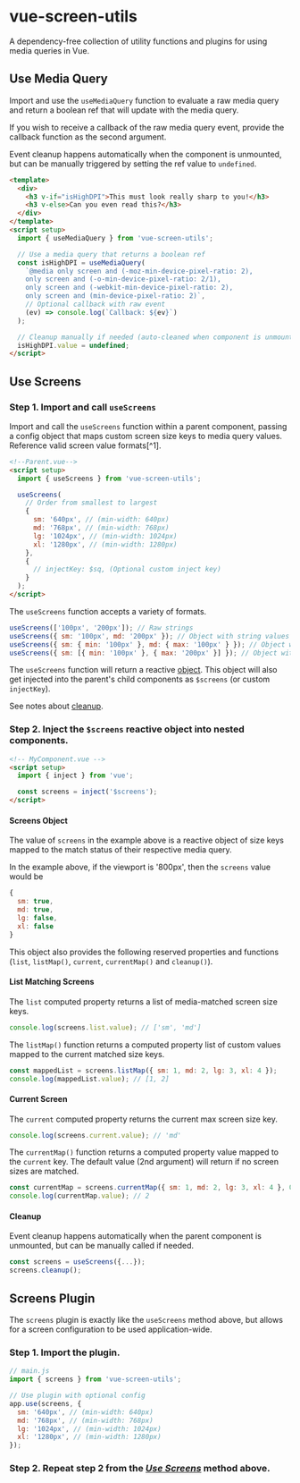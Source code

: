 # vue-screen-utils

A dependency-free collection of utility functions and plugins for using media queries in Vue.

## Use Media Query

Import and use the `useMediaQuery` function to evaluate a raw media query and return a boolean ref that will update with the media query.

If you wish to receive a callback of the raw media query event, provide the callback function as the second argument.

Event cleanup happens automatically when the component is unmounted, but can be manually triggered by setting the ref value to `undefined`.

```html
<template>
  <div>
    <h3 v-if="isHighDPI">This must look really sharp to you!</h3>
    <h3 v-else>Can you even read this?</h3>
  </div>
</template>
<script setup>
  import { useMediaQuery } from 'vue-screen-utils';

  // Use a media query that returns a boolean ref
  const isHighDPI = useMediaQuery(
    `@media only screen and (-moz-min-device-pixel-ratio: 2), 
    only screen and (-o-min-device-pixel-ratio: 2/1), 
    only screen and (-webkit-min-device-pixel-ratio: 2), 
    only screen and (min-device-pixel-ratio: 2)`,
    // Optional callback with raw event
    (ev) => console.log(`Callback: ${ev}`)
  );

  // Cleanup manually if needed (auto-cleaned when component is unmounted)
  isHighDPI.value = undefined;
</script>
```

## Use Screens

### Step 1. Import and call `useScreens`

Import and call the `useScreens` function within a parent component, passing a config object that maps custom screen size keys to media query values. Reference valid screen value formats[^1].

```html
<!--Parent.vue-->
<script setup>
  import { useScreens } from 'vue-screen-utils';

  useScreens(
    // Order from smallest to largest
    {
      sm: '640px', // (min-width: 640px)
      md: '768px', // (min-width: 768px)
      lg: '1024px', // (min-width: 1024px)
      xl: '1280px', // (min-width: 1280px)
    },
    {
      // injectKey: $sq, (Optional custom inject key)
    }
  );
</script>
```

The `useScreens` function accepts a variety of formats.

```js
useScreens(['100px', '200px']); // Raw strings
useScreens({ sm: '100px', md: '200px' }); // Object with string values
useScreens({ sm: { min: '100px' }, md: { max: '100px' } }); // Object with object values
useScreens({ sm: [{ min: '100px' }, { max: '200px' }] }); // Object with object array (multiple values)
```

The `useScreens` function will return a reactive [object](#screens-object). This object will also get injected into the parent's child components as `$screens` (or custom `injectKey`).

See notes about [cleanup](#cleanup).

### Step 2. Inject the `$screens` reactive object into nested components.

```html
<!-- MyComponent.vue -->
<script setup>
  import { inject } from 'vue';

  const screens = inject('$screens');
</script>
```

#### Screens Object

The value of `screens` in the example above is a reactive object of size keys mapped to the match status of their respective media query.

In the example above, if the viewport is '800px', then the `screens` value would be

```js
{
  sm: true,
  md: true,
  lg: false,
  xl: false
}
```

This object also provides the following reserved properties and functions (`list`, `listMap()`, `current`, `currentMap()` and `cleanup()`).

#### List Matching Screens

The `list` computed property returns a list of media-matched screen size keys.

```js
console.log(screens.list.value); // ['sm', 'md']
```

The `listMap()` function returns a computed property list of custom values mapped to the current matched size keys.

```js
const mappedList = screens.listMap({ sm: 1, md: 2, lg: 3, xl: 4 });
console.log(mappedList.value); // [1, 2]
```

#### Current Screen

The `current` computed property returns the current max screen size key.

```js
console.log(screens.current.value); // 'md'
```

The `currentMap()` function returns a computed property value mapped to the `current` key. The default value (2nd argument) will return if no screen sizes are matched.

```js
const currentMap = screens.currentMap({ sm: 1, md: 2, lg: 3, xl: 4 }, 0);
console.log(currentMap.value); // 2
```

#### Cleanup

Event cleanup happens automatically when the parent component is unmounted, but can be manually called if needed.

```js
const screens = useScreens({...});
screens.cleanup();
```

## Screens Plugin

The `screens` plugin is exactly like the `useScreens` method above, but allows for a screen configuration to be used application-wide.

### Step 1. Import the plugin.

```js
// main.js
import { screens } from 'vue-screen-utils';

// Use plugin with optional config
app.use(screens, {
  sm: '640px', // (min-width: 640px)
  md: '768px', // (min-width: 768px)
  lg: '1024px', // (min-width: 1024px)
  xl: '1280px', // (min-width: 1280px)
});
```

### Step 2. Repeat step 2 from the [_Use Screens_](#use-screens) method above.
